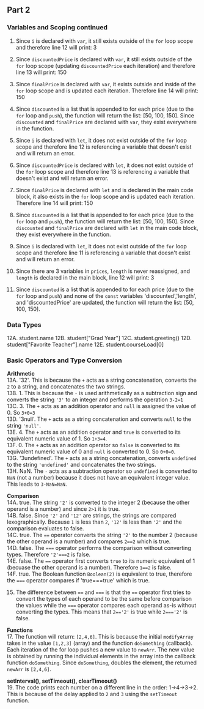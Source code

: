 ## Part 2
### Variables and Scoping continued
1. Since `i` is declared with `var`, it still exists outside of the `for` loop scope and therefore line 12 will print: 3
2. Since `discountedPrice` is declared with `var`, it still exists outside of the `for` loop scope (updating `discountedPrice` each iteration) and therefore line 13 will print: 150
3. Since `finalPrice` is declared with `var`, it exists outside and inside of the `for` loop scope and is updated each iteration. Therefore line 14 will print: 150
4. Since `discounted` is a list that is appended to for each price (due to the `for` loop and `push`), the function will return the list: [50, 100, 150]. Since `discounted` and `finalPrice` are declared with `var`, they exist everywhere in the function.

5. Since `i` is declared with `let`, it does not exist outside of the `for` loop scope and therefore line 12 is referencing a variable that doesn't exist and will return an error.
6. Since `discountedPrice` is declared with `let`, it does not exist outside of the `for` loop scope and therefore line 13 is referencing a variable that doesn't exist and will return an error.
7. Since `finalPrice` is declared with `let` and is declared in the main code block, it also exists in the `for` loop scope and is updated each iteration. Therefore line 14 will print: 150
8. Since `discounted` is a list that is appended to for each price (due to the `for` loop and `push`), the function will return the list: [50, 100, 150]. Since `discounted` and `finalPrice` are declared with `let` in the main code block, they exist everywhere in the function.
   
9. Since `i` is declared with `let`, it does not exist outside of the `for` loop scope and therefore line 11 is referencing a variable that doesn't exist and will return an error.
10. Since there are 3 variables in `prices`, `length` is never reassigned, and `length` is declared in the main block, line 12 will print: 3
11. Since `discounted` is a list that is appended to for each price (due to the `for` loop and `push`) and none of the `const` variables 'discounted','length', and 'discountedPrice' are updated, the function will return the list: [50, 100, 150].
### Data Types
12A. student.name
12B. student["Grad Year"]
12C. student.greeting()
12D. student["Favorite Teacher"].name
12E. student.courseLoad[0]

### Basic Operators and Type Conversion
**Arithmetic**  
13A. '32'. This is because the `+` acts as a string concatenation, converts the `2` to a string, and concatenates the two strings.  
13B. 1. This is because the `-` is used arithmetically as a subtraction sign and converts the string `'3'` to an integer and performs the operation `3-2=1`  
13C. 3. The `+` acts as an addition operator and `null` is assigned the value of 0. So `3+0=3`  
13D. '3null'. The `+` acts as a string concatenation and converts `null` to the string `'null'`.  
13E. 4. The `+` acts as an addition operator and `true` is converted to its equivalent numeric value of 1. So `1+3=4`.  
13F. 0. The `+` acts as an addition operator so `false` is converted to its equivalent numeric value of 0 and `null` is converted to 0. So `0+0=0`.  
13G. '3undefined'. The `+` acts as a string concatenation, converts `undefined` to the string `'undefined'` and concatenates the two strings.  
13H. NaN. The `-` acts as a subtraction operator so `undefined` is converted to `NaN` (not a number) because it does not have an equivalent integer value. This leads to `3-NaN=NaN`.  
  
**Comparison**  
14A. true. The string `'2'` is converted to the integer 2 (because the other operand is a number) and since `2>1` it is true.  
14B. false. Since `'2'` and `'12'` are strings, the strings are compared lexographically. Because `1` is less than `2`, `'12'` is less than `'2'` and the comparison evaluates to false.  
14C. true. The `==` operator converts the string `'2'` to the number 2 (because the other operand is a number) and compares `2==2` which is true.  
14D. false. The `===` operator performs the comparison without converting types. Therefore `'2'===2` is false.  
14E. false. The `==` operator first converts `true` to its numeric equivalent of 1 (becuase the other operand is a number). Therefore `1==2` is false.  
14F. true. The Boolean function `Boolean(2)` is equivalent to true, therefore the `===` operator compares if 'true===true' which is true.
  
15. The difference between `==` and `===` is that the `==` operator first tries to convert the types of each operand to be the same before comparison the values while the `===` operator compares each operand as-is without converting the types. This means that `2=='2'` is true while `2==='2'` is false.
  
**Functions**  
17. The function will return: `[2,4,6]`. This is because the initial `modifyArray` takes in the value `[1,2,3]` (array) and the function `doSomething` (callback). Each iteration of the for loop pushes a new value to `newArr`. The new value is obtained by running the individual elements in the array into the callback function `doSomething`. Since `doSomething`, doubles the element, the returned `newArr` is `[2,4,6]`.

**setInterval(), setTimeout(), clearTimeout()**  
19. The code prints each number on a different line in the order: 1->4->3->2. This is because of the delay applied to `2` and `3` using the `setTimeout` function.  

